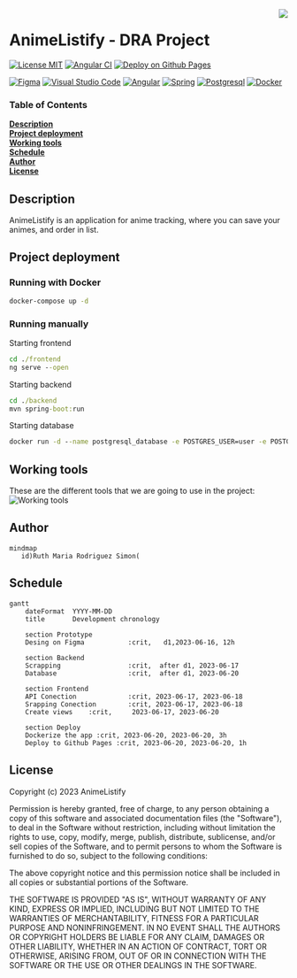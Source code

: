 <img src="https://imgur.com/i2x9fN2.gif" align="right" />

# AnimeListify - DRA Project
[![License MIT](https://img.shields.io/badge/License-MIT-pink.svg)](https://opensource.org/licenses/MIT)
[![Angular CI](https://github.com/rk400/animeListify/actions/workflows/main.yml/badge.svg)](https://github.com/rk400/animeListify/actions/workflows/main.yml)
[![Deploy on Github Pages](https://github.com/rk400/animeListify/actions/workflows/gh-pages.yml/badge.svg)](https://github.com/rk400/animeListify/actions/workflows/gh-pages.yml)

[![Figma](https://img.shields.io/badge/--F24E1E?logo=figma&logoColor=ffffff)](https://www.figma.com/)
[![Visual Studio Code](https://img.shields.io/badge/--007ACC?logo=visual%20studio%20code&logoColor=ffffff)](https://code.visualstudio.com/)
[![Angular](https://img.shields.io/badge/-DD0031?style=flat&logo=angular&logoColor=white)](https://angular.io/)
[![Spring](https://img.shields.io/badge/--6DB33F?style=flat&logo=spring&logoColor=white)](https://spring.io/)
[![Postgresql](https://img.shields.io/badge/--316192?style=flat&logo=postgresql&logoColor=white)](https://www.postgresql.org/)
[![Docker](https://img.shields.io/badge/--%230db7ed.svg?style=flat&logo=docker&logoColor=white)](https://www.docker.com/)

### Table of Contents
**[Description](#description)**<br>
**[Project deployment](#project-deployment)**<br>
**[Working tools](#working-tools)**<br>
**[Schedule](#schedule)**<br>
**[Author](#author)**<br>
**[License](#license)**<br>

## Description
AnimeListify is an application for anime tracking, where you can save your animes, and order in list.

## Project deployment

### Running with Docker
```cmd
docker-compose up -d
```

### Running manually
Starting frontend
```cmd
cd ./frontend
ng serve --open
```
Starting backend
```cmd
cd ./backend
mvn spring-boot:run
```
Starting database
```cmd
docker run -d --name postgresql_database -e POSTGRES_USER=user -e POSTGRES_PASSWORD=pass -e POSTGRES_DB=db -p 5432:5432 -v data:/var/lib/pgsql/data postgres
```

## Working tools
These are the different tools that we are going to use in the project:
![Working tools](https://i.imgur.com/ELmrb15.png)

## Author
```mermaid
mindmap
   id)Ruth Maria Rodriguez Simon(    
```

## Schedule
```mermaid
gantt
    dateFormat  YYYY-MM-DD
    title       Development chronology

    section Prototype
    Desing on Figma           :crit,   d1,2023-06-16, 12h

    section Backend
    Scrapping                 :crit,  after d1, 2023-06-17
    Database                  :crit,  after d1, 2023-06-20

    section Frontend
    API Conection             :crit, 2023-06-17, 2023-06-18
    Srapping Conection        :crit, 2023-06-17, 2023-06-18
    Create views    :crit,     2023-06-17, 2023-06-20

    section Deploy
    Dockerize the app :crit, 2023-06-20, 2023-06-20, 3h
    Deploy to Github Pages :crit, 2023-06-20, 2023-06-20, 1h
```

## License

Copyright (c) 2023 AnimeListify

Permission is hereby granted, free of charge, to any person obtaining a copy
of this software and associated documentation files (the "Software"), to deal
in the Software without restriction, including without limitation the rights
to use, copy, modify, merge, publish, distribute, sublicense, and/or sell
copies of the Software, and to permit persons to whom the Software is
furnished to do so, subject to the following conditions:

The above copyright notice and this permission notice shall be included in all
copies or substantial portions of the Software.

THE SOFTWARE IS PROVIDED "AS IS", WITHOUT WARRANTY OF ANY KIND, EXPRESS OR
IMPLIED, INCLUDING BUT NOT LIMITED TO THE WARRANTIES OF MERCHANTABILITY,
FITNESS FOR A PARTICULAR PURPOSE AND NONINFRINGEMENT. IN NO EVENT SHALL THE
AUTHORS OR COPYRIGHT HOLDERS BE LIABLE FOR ANY CLAIM, DAMAGES OR OTHER
LIABILITY, WHETHER IN AN ACTION OF CONTRACT, TORT OR OTHERWISE, ARISING FROM,
OUT OF OR IN CONNECTION WITH THE SOFTWARE OR THE USE OR OTHER DEALINGS IN THE
SOFTWARE.
